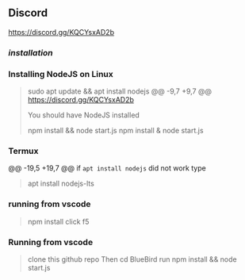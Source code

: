 ## Discord
https://discord.gg/KQCYsxAD2b

### ***installation***
### **Installing NodeJS on Linux**
>
> sudo apt update && apt install nodejs
@@ -9,7 +9,7 @@ https://discord.gg/KQCYsxAD2b
>
> You should have NodeJS installed
>
> npm install && node start.js
> npm install & node start.js
>
### **Termux**
>
@@ -19,5 +19,7 @@ if ``apt install nodejs`` did not work type

> apt install nodejs-lts
### running from vscode
> npm install click f5
### **Running from vscode**
> clone this github repo
> Then cd BlueBird
> run npm install && node start.js
